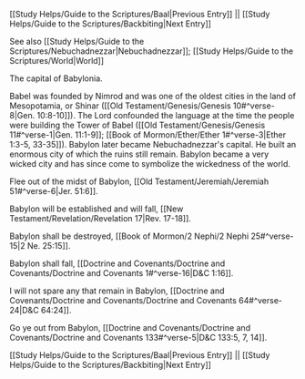 [[Study Helps/Guide to the Scriptures/Baal|Previous Entry]]  ||  [[Study Helps/Guide to the Scriptures/Backbiting|Next Entry]]

 See also [[Study Helps/Guide to the Scriptures/Nebuchadnezzar|Nebuchadnezzar]]; [[Study Helps/Guide to the Scriptures/World|World]]

 The capital of Babylonia.

 Babel was founded by Nimrod and was one of the oldest cities in the land of Mesopotamia, or Shinar ([[Old Testament/Genesis/Genesis 10#^verse-8|Gen. 10:8-10]]). The Lord confounded the language at the time the people were building the Tower of Babel ([[Old Testament/Genesis/Genesis 11#^verse-1|Gen. 11:1-9]]; [[Book of Mormon/Ether/Ether 1#^verse-3|Ether 1:3-5, 33-35]]). Babylon later became Nebuchadnezzar's capital. He built an enormous city of which the ruins still remain. Babylon became a very wicked city and has since come to symbolize the wickedness of the world.

 Flee out of the midst of Babylon, [[Old Testament/Jeremiah/Jeremiah 51#^verse-6|Jer. 51:6]].

 Babylon will be established and will fall, [[New Testament/Revelation/Revelation 17|Rev. 17-18]].

 Babylon shall be destroyed, [[Book of Mormon/2 Nephi/2 Nephi 25#^verse-15|2 Ne. 25:15]].

 Babylon shall fall, [[Doctrine and Covenants/Doctrine and Covenants/Doctrine and Covenants 1#^verse-16|D&C 1:16]].

 I will not spare any that remain in Babylon, [[Doctrine and Covenants/Doctrine and Covenants/Doctrine and Covenants 64#^verse-24|D&C 64:24]].

 Go ye out from Babylon, [[Doctrine and Covenants/Doctrine and Covenants/Doctrine and Covenants 133#^verse-5|D&C 133:5, 7, 14]].

[[Study Helps/Guide to the Scriptures/Baal|Previous Entry]]  ||  [[Study Helps/Guide to the Scriptures/Backbiting|Next Entry]]